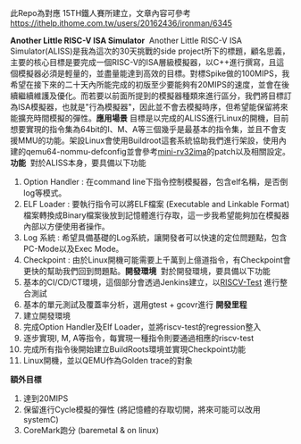 此Repo為對應 15TH鐵人賽所建立，文章內容可參考
https://ithelp.ithome.com.tw/users/20162436/ironman/6345

**Another Little RISC-V ISA Simulator**
​
Another Little RISC-V ISA Simulator(ALISS)是我為這次的30天挑戰的side project所下的標題，顧名思義，
主要的核心目標是要完成一個RISC-V的ISA層級模擬器，以C++進行撰寫，且這個模擬器必須是輕量的，並盡量能達到高效的目標。對標Spike做的100MIPS，我希望在接下來的二十天內所能完成的初版至少要能夠有20MIPS的速度，並會在後續繼續維護及優化。而若要以前面所提到的模擬器種類來進行區分，我們將目標訂為ISA模擬器，也就是"行為模擬器"，因此並不會去模擬時序，但希望能保留將來能擴充時間模擬的彈性。
​
**應用場景**
​
目標是以完成的ALISS進行Linux的開機，目前想要實現的指令集為64bit的I、M、A等三個幾乎是最基本的指令集，並且不會支援MMU的功能。
​
架設Linux會使用Buildroot這套系統協助我們進行架設，使用內建的qemu64-nommu-defconfig並會參考[mini-rv32ima](https://github.com/cnlohr/mini-rv32ima)的patch以及相關設定。
​
**功能**
​
對於ALISS本身，要具備以下功能
​
1. Option Handler : 在command line下指令控制模擬器，包含elf名稱，是否倒log等模式。
2. ELF Loader : 要執行指令可以將ELF檔案 (Executable and Linkable Format)檔案轉換成Binary檔案後放到記憶體進行存取，這一步我希望能夠加在模擬器內部以方便使用者操作。
2. Log 系統 : 希望具備基礎的Log系統，讓開發者可以快速的定位問題點，包含PC-Mode以及Exec Mode。
3. Checkpoint : 由於Linux開機可能需要上千萬到上億道指令，有Checkpoint會更快的幫助我們回到問題點。
​
**開發環境**
​
對於開發環境，要具備以下功能
​
1. 基本的CI/CD/CT環境，這個部分會透過Jenkins建立，以[RISCV-Test](https://github.com/riscv-software-src/riscv-tests) 進行整合測試
2. 基本的單元測試及覆蓋率分析，選用gtest + gcovr進行
​
**開發里程**
​
1. 建立開發環境
2. 完成Option Handler及Elf Loader，並將riscv-test的regression整入
3. 逐步實現I, M, A等指令，每實現一種指令則要通過相應的riscv-test
4. 完成所有指令後開始建立BuildRoots環境並實現Checkpoint功能
5. Linux開機，並以QEMU作為Golden trace的對象
 
**額外目標**
​
1. 達到20MIPS
2. 保留進行Cycle模擬的彈性 (將記憶體的存取切開，將來可能可以改用systemC)
3. CoreMark跑分 (baremetal & on linux)

